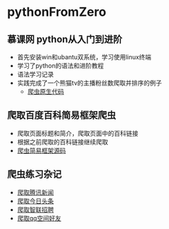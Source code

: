 # pythonFromZero
## 慕课网 python从入门到进阶
- 首先安装win和ubantu双系统，学习使用linux终端
- 学习了python的语法和进阶教程
- 语法学习记录
- 实践完成了一个熊猫tv的主播粉丝数爬取并排序的例子
    - [爬虫原生代码](./spider.py)

## 爬取百度百科简易框架爬虫
- 爬取页面标题和简介，爬取页面中的百科链接
- 根据之前爬取的百科链接继续爬取
- [爬虫简易框架源码](./baikeSpider/spider_main.py)

## 爬虫练习杂记
- [爬取腾讯新闻](./practice/tengxunSpider.py)
- [爬取今日头条](./practice/ajaxSpider.py)
- [爬取智联招聘](./practice/zhilianSpider.py)
- [爬取qq空间好友](./practice/qqSpider.py)
